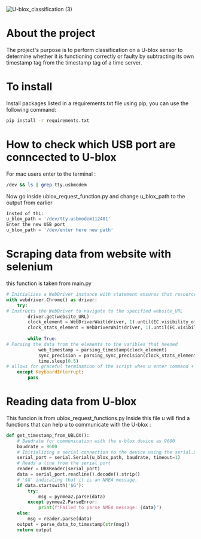 ![U-blox_classification (3)](https://github.com/Megidish/ublox-time-compare/assets/105859276/51800d5a-41dd-4fa6-a4ca-c60898396037)
# About the project
The project's purpose is to perform classification on a U-blox sensor to determine whether it is functioning correctly or faulty by subtracting its own timestamp tag from the timestamp tag of a time server.

# To install
Install packages listed in a requirements.txt file using pip, you can use the following command:
```bash
pip install -r requirements.txt
```

# How to check which USB port are conncected to U-blox 
For mac users enter to the terminal :
```bash
/dev && ls | grep tty.usbmodem
```
Now go inside ublox_request_function.py and change u_blox_path to the output from earlier 
```python
Insted of thi: 
u_blox_path = '/dev/tty.usbmodem112401'
Enter the new USB port
u_blox_path = '/dev/enter here new path'
```

# Scraping data from website with selenium
this function is taken from main.py
```python
# Initializes a WebDriver instance with statement ensures that resources are properly released after execution
with webdriver.Chrome() as driver:
    try:
# Instructs the WebDriver to navigate to the specified website_URL
        driver.get(website_URL)
        clock_element = WebDriverWait(driver, 1).until(EC.visibility_of_element_located((By.ID, 'MyClockDisplay')))
        clock_stats_element = WebDriverWait(driver, 1).until(EC.visibility_of_element_located((By.CLASS_NAME, 'clock-stats')))
        
        while True:
# Parsing the data from the elements to the varibles that needed 
            web_timestamp = parsing_timestamp(clock_element)
            sync_precision = parsing_sync_precision(clock_stats_element)
            time.sleep(0.5)
# allows for graceful termination of the script when u enter command + C
    except KeyboardInterrupt:
        pass
```

# Reading data from U-blox
This funcion is from ublox_request_functions.py
Inside this file u will find a functions that can help u to communicate with the U-blox :
```python
def get_timestamp_from_UBLOX():
    # Baudrate for communication with the u-blox device as 9600 
    baudrate = 9600
    # Initializing a serial connection to the device using the serial.Serial() function
    serial_port = serial.Serial(u_blox_path, baudrate, timeout=1)
    # Reads a line from the serial port
    reader = UBXReader(serial_port)
    data = serial_port.readline().decode().strip()
    # '$G' indicating that it is an NMEA message.
    if data.startswith('$G'):
        try:
            msg = pynmea2.parse(data)
        except pynmea2.ParseError:
            print(f"Failed to parse NMEA message: {data}")
    else:
        msg = reader.parse(data)
    output = parse_data_to_timestamp(str(msg))  
    return output
 ```
